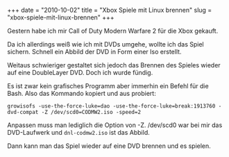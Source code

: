 +++
date = "2010-10-02"
title = "Xbox Spiele mit Linux brennen"
slug = "xbox-spiele-mit-linux-brennen"
+++

Gestern habe ich mir Call of Duty Modern Warfare 2 für die Xbox gekauft.

Da ich allerdings weiß wie ich mit DVDs umgehe, wollte ich das Spiel sichern.
Schnell ein Abbild der DVD in Form einer Iso erstellt.

Weitaus schwieriger gestaltet sich jedoch das Brennen des Spieles wieder auf eine DoubleLayer DVD. Doch ich wurde fündig.

Es ist zwar kein grafisches Programm aber immerhin ein Befehl für die Bash. Also das Kommando kopiert und aus probiert:

<pre><code>growisofs -use-the-force-luke=dao -use-the-force-luke=break:1913760 -dvd-compat -Z /dev/scd0=CODMW2.iso -speed=2</code></pre>  
Anpassen muss man lediglich die Option von -Z.
/dev/scd0 war bei mir das DVD-Laufwerk und `dnl-codmw2.iso` ist das Abbild.

Dann kann man das Spiel wieder auf eine DVD brennen und es spielen.

